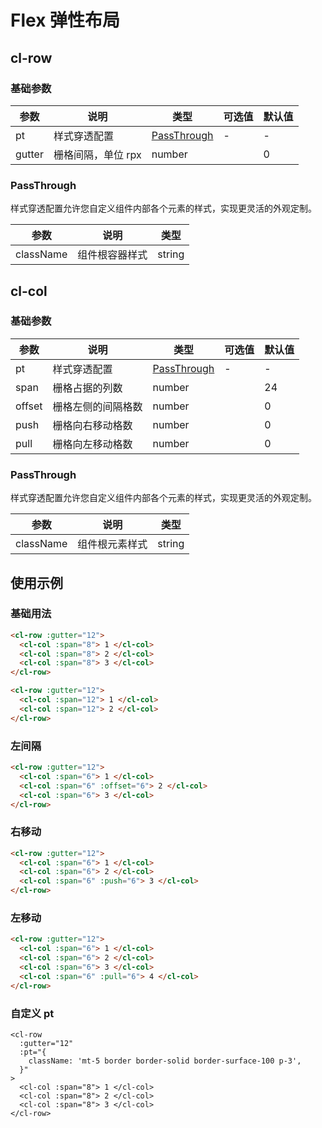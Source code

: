 # Flex 弹性布局

## cl-row

### 基础参数

| 参数   | 说明               | 类型                        | 可选值 | 默认值 |
| ------ | ------------------ | --------------------------- | ------ | ------ |
| pt     | 样式穿透配置       | [PassThrough](#passthrough) | -      | -      |
| gutter | 栅格间隔，单位 rpx | number                      |        | 0      |

### PassThrough

样式穿透配置允许您自定义组件内部各个元素的样式，实现更灵活的外观定制。

| 参数      | 说明           | 类型   |
| --------- | -------------- | ------ |
| className | 组件根容器样式 | string |

## cl-col

### 基础参数

| 参数   | 说明               | 类型                        | 可选值 | 默认值 |
| ------ | ------------------ | --------------------------- | ------ | ------ |
| pt     | 样式穿透配置       | [PassThrough](#passthrough) | -      | -      |
| span   | 栅格占据的列数     | number                      |        | 24     |
| offset | 栅格左侧的间隔格数 | number                      |        | 0      |
| push   | 栅格向右移动格数   | number                      |        | 0      |
| pull   | 栅格向左移动格数   | number                      |        | 0      |

### PassThrough

样式穿透配置允许您自定义组件内部各个元素的样式，实现更灵活的外观定制。

| 参数      | 说明           | 类型   |
| --------- | -------------- | ------ |
| className | 组件根元素样式 | string |

## 使用示例

### 基础用法

```html
<cl-row :gutter="12">
  <cl-col :span="8"> 1 </cl-col>
  <cl-col :span="8"> 2 </cl-col>
  <cl-col :span="8"> 3 </cl-col>
</cl-row>
```

```html
<cl-row :gutter="12">
  <cl-col :span="12"> 1 </cl-col>
  <cl-col :span="12"> 2 </cl-col>
</cl-row>
```

### 左间隔

```html
<cl-row :gutter="12">
  <cl-col :span="6"> 1 </cl-col>
  <cl-col :span="6" :offset="6"> 2 </cl-col>
  <cl-col :span="6"> 3 </cl-col>
</cl-row>
```

### 右移动

```html
<cl-row :gutter="12">
  <cl-col :span="6"> 1 </cl-col>
  <cl-col :span="6"> 2 </cl-col>
  <cl-col :span="6" :push="6"> 3 </cl-col>
</cl-row>
```

### 左移动

```html
<cl-row :gutter="12">
  <cl-col :span="6"> 1 </cl-col>
  <cl-col :span="6"> 2 </cl-col>
  <cl-col :span="6"> 3 </cl-col>
  <cl-col :span="6" :pull="6"> 4 </cl-col>
</cl-row>
```

### 自定义 pt

```vue
<cl-row
  :gutter="12"
  :pt="{
    className: 'mt-5 border border-solid border-surface-100 p-3',
  }"
>
  <cl-col :span="8"> 1 </cl-col>
  <cl-col :span="8"> 2 </cl-col>
  <cl-col :span="8"> 3 </cl-col>
</cl-row>
```
